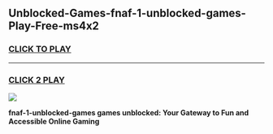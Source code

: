
## Unblocked-Games-fnaf-1-unblocked-games-Play-Free-ms4x2
<h3>
<a href="https://premium76.site?title=fnaf-1-unblocked-games&ref=23A">CLICK TO PLAY</a></h3>
<hr>

<h3>
<a href="https://premium76.site?title=fnaf-1-unblocked-games&ref=23A">CLICK 2 PLAY</a>
  
</h3>

<a href="https://premium76.site?title=fnaf-1-unblocked-games&ref=23A"><img src="https://clearcache.store/games.png"></a>


**fnaf-1-unblocked-games games unblocked: Your Gateway to Fun and Accessible Online Gaming**
